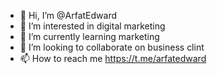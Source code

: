 - 👋 Hi, I’m @ArfatEdward
- 👀 I’m interested in digital marketing
- 🌱 I’m currently learning marketing
- 💞️ I’m looking to collaborate on business clint
- 📫 How to reach me https://t.me/arfatedward

<!---
ArfatEdward/ArfatEdward is a ✨ special ✨ repository because its `README.md` (this file) appears on your GitHub profile.
You can click the Preview link to take a look at your changes.
--->
